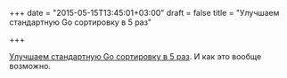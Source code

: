 +++
date = "2015-05-15T13:45:01+03:00"
draft = false
title = "Улучшаем стандартную Go сортировку в 5 раз"

+++

<p><a href="https://gist.github.com/twotwotwo/2eb69d8b30ac8e08d37a">Улучшаем стандартную Go сортировку в 5 раз</a>. И как это вообще возможно.</p>

